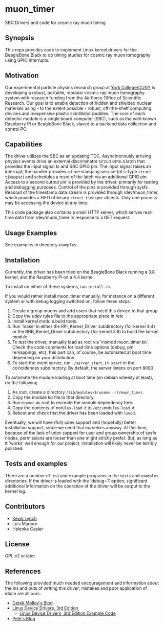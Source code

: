 # muon_timer
SBC Drivers and code for cosmic ray muon timing

## Synopsis

This repo provides code to implement Linux kernel drivers for the
BeagleBone Black to do timing studies for cosmic ray muon tomography
using GPIO interrupts.

## Motivation

Our experimental particle physics research group at [York
College/CUNY](http://www.york.cuny.edu) is developing a robust,
portable, modular cosmic ray muon tomography system with research
funding from the Air Force Office of Scientific Research.  Our goal is
to enable detection of hidden and shielded nuclear materials using -
to the extent possible - robust, off-the-shelf computing devices and
inexpensive plastic scintillator paddles.  The core of each detector
module is a single board computer (SBC), such as the well-known
Raspberry Pi or BeagleBone Black, slaved to a backend data collection
and control PC.

## Capabilities

The driver utilizes the SBC as an updating TDC.  Asynchronously
arriving physics events drive an external discriminator circuit onto a
latch that provides the input signal to and SBC GPIO pin.  The input
signal raises an interrupt; the handler provides a time stamping
service (of c-type `struct timespec`) and schedules a reset of the
latch via an additional GPIO pin.  Access to a second output pin is
provided by the driver, primarily for testing and debugging purposes.
Control of the pins is provided through sysfs.  Readout of the
timestamp data stream is provided through /dev/muon_timer, which
provides a FIFO of binary `struct timespec` objects.  Only one process
may be accessing the device at any time.

This code package also contains a small HTTP server, which serves real-
time data from /dev/muon_timer in response to a GET request.

## Usage Examples

See examples in directory `examples`.

## Installation

Currently, the driver has been tried on the BeagleBone Black running
a 3.8 kernel, and the Raspberry Pi on a 4.4 kernel.

To install on either of these systems, run `install.sh`.

If you would rather install muon_timer manually, for instance on a 
different system or with debug logging switched on, follow these 
steps:

1. Create a group muons and add users that need this device to that
group 
1. Copy the udev rules file to the appropriate place in /etc
1. Install kernel module build tools.
1. Run 'make' in either the RPI_Kernel_Driver subdirectory (for kernel 
4.4) or the BBB_Kernel_Driver subdirectory (for kernel 3.8) to build 
the kernel module
1. To test the driver, manually load as root via 'insmod
muon_timer.ko'.  Check the code comments for load time options (debug,
pin remappings, etc); this part can, of course, be automated at boot
time depending on your distribution.
1. To start the event server, run `./server_start.sh start` in the 
coincidences subdirectory. By default, the server listens on port 
8090 .

To automate the module loading at boot time (on debian wheezy at
least), do the following

1. As root, create a directory `/lib/modules/$(uname -r)/muon_timer`.
1. Copy the module ko file to that directory.
1. Run `depmod` as root to recreate the module dependency tree.
1. Copy the contents of `modules-load.d` to `/etc/modules-load.d`.
1. Reboot and check that the driver has been loaded with `lsmod`.

Eventually, we will have (full) udev support and (hopefully) better
installation support, since we need that ourselves anyway.  At this
time, because of the lack of udev support for user and group ownership
of sysfs nodes, permissions are looser than one might strictly prefer.
But, as long as it 'works' well enough for our project, installation
will likely never be terribly polished.

## Tests and examples

There are a number of test and example programs in the `tests` and
`examples` directories.  If the driver is loaded with the 'debug=1'
option, significant additional information on the operation of the
driver will be output to the kernel log.

## Contributors

* [Kevin Lynch](mailto:klynch@york.cuny.edu)
* Luis Maduro
* Helenka Casler

## License

GPL v2 or later

## References

The following provided much needed encouragement and information about the ins and outs of writing this driver; mistakes and poor application of idiom are all ours:

* [Derek Molloy's Blog](http://derekmolloy.ie/writing-a-linux-kernel-module-part-1-introduction/)
* [Linux Device Drivers, 3rd Edition](http://free-electrons.com/doc/books/ldd3.pdf)
  * [Linux Device Drivers, 3rd Edition Example Code](http://examples.oreilly.com/linuxdrive3)
* [Pete's Blog](http://pete.akeo.ie/2011/08/writing-linux-device-driver-for-kernels.html)


